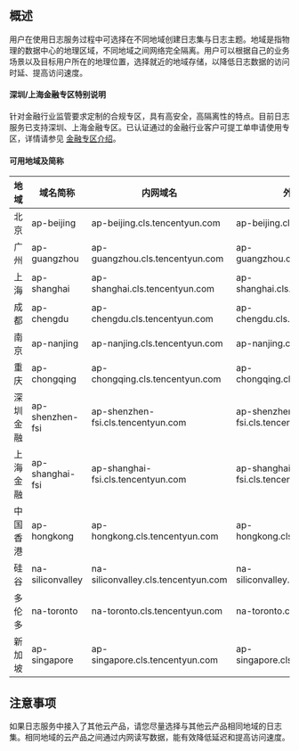 ## 概述

用户在使用日志服务过程中可选择在不同地域创建日志集与日志主题。地域是指物理的数据中心的地理区域，不同地域之间网络完全隔离。用户可以根据自己的业务场景以及目标用户所在的地理位置，选择就近的地域存储，以降低日志数据的访问时延、提高访问速度。



#### 深圳/上海金融专区特别说明

针对金融行业监管要求定制的合规专区，具有高安全，高隔离性的特点。目前日志服务已支持深圳、上海金融专区。已认证通过的金融行业客户可提工单申请使用专区，详情请参见 [金融专区介绍](https://cloud.tencent.com/document/product/304/2766)。



#### 可用地域及简称

| 地域     | 域名简称         | 内网域名                            | 外网域名                           |
| -------- | ---------------- | ----------------------------------- | ---------------------------------- |
| 北京     | ap-beijing       | ap-beijing.cls.tencentyun.com       | ap-beijing.cls.tencentcs.com       |
| 广州     | ap-guangzhou     | ap-guangzhou.cls.tencentyun.com     | ap-guangzhou.cls.tencentcs.com     |
| 上海     | ap-shanghai      | ap-shanghai.cls.tencentyun.com      | ap-shanghai.cls.tencentcs.com      |
| 成都     | ap-chengdu       | ap-chengdu.cls.tencentyun.com       | ap-chengdu.cls.tencentcs.com       |
| 南京     | ap-nanjing       | ap-nanjing.cls.tencentyun.com       | ap-nanjing.cls.tencentcs.com       |
| 重庆     | ap-chongqing     | ap-chongqing.cls.tencentyun.com     | ap-chongqing.cls.tencentcs.com     |
| 深圳金融 | ap-shenzhen-fsi  | ap-shenzhen-fsi.cls.tencentyun.com  | ap-shenzhen-fsi.cls.tencentcs.com  |
| 上海金融 | ap-shanghai-fsi  | ap-shanghai-fsi.cls.tencentyun.com  | ap-shanghai-fsi.cls.tencentcs.com  |
| 中国香港 | ap-hongkong      | ap-hongkong.cls.tencentyun.com      | ap-hongkong.cls.tencentcs.com      |
| 硅谷     | na-siliconvalley | na-siliconvalley.cls.tencentyun.com | na-siliconvalley.cls.tencentcs.com |
| 多伦多   | na-toronto       | na-toronto.cls.tencentyun.com       | na-toronto.cls.tencentcs.com       |
| 新加坡   | ap-singapore     | ap-singapore.cls.tencentyun.com     | ap-singapore.cls.tencentcs.com     |



## 注意事项

如果日志服务中接入了其他云产品，请您尽量选择与其他云产品相同地域的日志集。相同地域的云产品之间通过内网读写数据，能有效降低延迟和提高访问速度。
